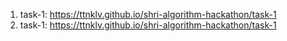1. task-1: https://ttnklv.github.io/shri-algorithm-hackathon/task-1
2. task-1: https://ttnklv.github.io/shri-algorithm-hackathon/task-1
